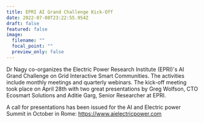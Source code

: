 ```yaml
---
title: EPRI AI Grand Challenge Kick-Off
date: 2022-07-08T23:22:55.954Z
draft: false
featured: false
image:
  filename: ""
  focal_point: ""
  preview_only: false
---
```

Dr Nagy co-organizes the Electric Power Research Institute (EPRI)'s AI Grand Challenge on Grid Interactive Smart Communities. The activities include monthly meetings and quarterly webinars. The kick-off meeting took place on April 28th with two great presentations by Greg Wolfson, CTO Ecosmart Solutions and Aditie Garg, Senior Researcher at EPRI.

A call for presentations has been issued for the AI and Electric power Summit in October in Rome: https://www.aielectricpower.com